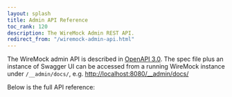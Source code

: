 ```yaml
---
layout: splash
title: Admin API Reference
toc_rank: 120
description: The WireMock Admin REST API.
redirect_from: "/wiremock-admin-api.html"
---
```


The WireMock admin API is described in [OpenAPI 3.0](https://github.com/OAI/OpenAPI-Specification/blob/master/versions/3.0.0.md). The spec file plus an instance of Swagger UI can be accessed from a running WireMock instance under `/__admin/docs/`, e.g. [http://localhost:8080/__admin/docs/](http://localhost:8080/__admin/docs/)

Below is the full API reference:

<redoc hide-hostname="true" path-in-middle-panel="true" spec-url="{{ base_path }}/assets/js/wiremock-admin-api.json"></redoc>
<script src="{{ base_path }}/assets/js/redoc.standalone.js"></script>
